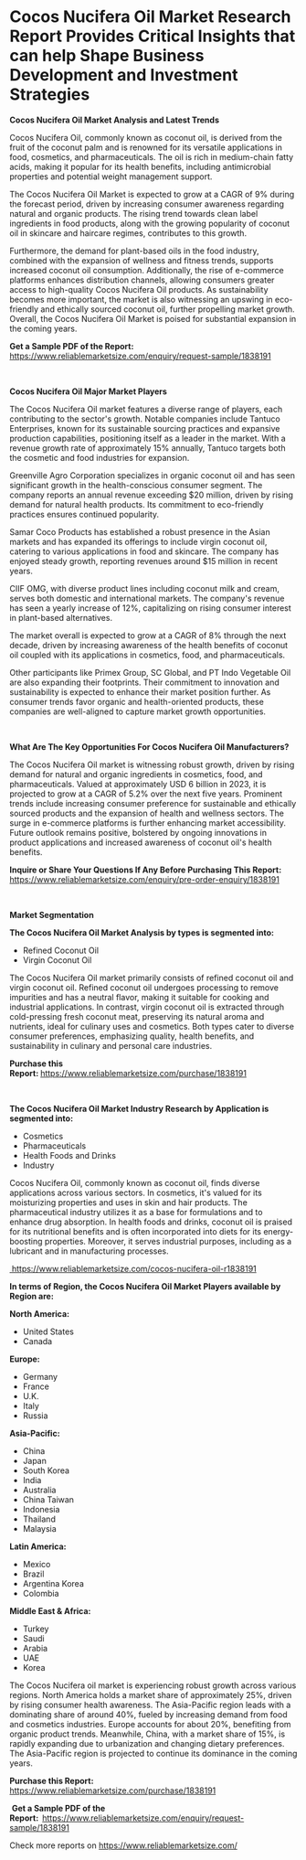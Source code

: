 <p><h1>Cocos Nucifera Oil Market Research Report Provides Critical Insights that can help Shape Business Development and Investment Strategies</h1></p><p><strong>Cocos Nucifera Oil Market Analysis and Latest Trends</strong></p>
<p><p>Cocos Nucifera Oil, commonly known as coconut oil, is derived from the fruit of the coconut palm and is renowned for its versatile applications in food, cosmetics, and pharmaceuticals. The oil is rich in medium-chain fatty acids, making it popular for its health benefits, including antimicrobial properties and potential weight management support. </p><p>The Cocos Nucifera Oil Market is expected to grow at a CAGR of 9% during the forecast period, driven by increasing consumer awareness regarding natural and organic products. The rising trend towards clean label ingredients in food products, along with the growing popularity of coconut oil in skincare and haircare regimes, contributes to this growth. </p><p>Furthermore, the demand for plant-based oils in the food industry, combined with the expansion of wellness and fitness trends, supports increased coconut oil consumption. Additionally, the rise of e-commerce platforms enhances distribution channels, allowing consumers greater access to high-quality Cocos Nucifera Oil products. As sustainability becomes more important, the market is also witnessing an upswing in eco-friendly and ethically sourced coconut oil, further propelling market growth. Overall, the Cocos Nucifera Oil Market is poised for substantial expansion in the coming years.</p></p>
<p><strong>Get a Sample PDF of the Report:&nbsp;</strong> <a href="https://www.reliablemarketsize.com/enquiry/request-sample/1838191?utm_campaign=1789&utm_medium=2&utm_source=Github&utm_content=ia&utm_term=06022025&utm_id=cocos-nucifera-oil">https://www.reliablemarketsize.com/enquiry/request-sample/1838191</a></p>
<p>&nbsp;</p>
<p><strong>Cocos Nucifera Oil Major Market Players</strong></p>
<p><p>The Cocos Nucifera Oil market features a diverse range of players, each contributing to the sector's growth. Notable companies include Tantuco Enterprises, known for its sustainable sourcing practices and expansive production capabilities, positioning itself as a leader in the market. With a revenue growth rate of approximately 15% annually, Tantuco targets both the cosmetic and food industries for expansion.</p><p>Greenville Agro Corporation specializes in organic coconut oil and has seen significant growth in the health-conscious consumer segment. The company reports an annual revenue exceeding $20 million, driven by rising demand for natural health products. Its commitment to eco-friendly practices ensures continued popularity.</p><p>Samar Coco Products has established a robust presence in the Asian markets and has expanded its offerings to include virgin coconut oil, catering to various applications in food and skincare. The company has enjoyed steady growth, reporting revenues around $15 million in recent years.</p><p>CIIF OMG, with diverse product lines including coconut milk and cream, serves both domestic and international markets. The company's revenue has seen a yearly increase of 12%, capitalizing on rising consumer interest in plant-based alternatives.</p><p>The market overall is expected to grow at a CAGR of 8% through the next decade, driven by increasing awareness of the health benefits of coconut oil coupled with its applications in cosmetics, food, and pharmaceuticals.</p><p>Other participants like Primex Group, SC Global, and PT Indo Vegetable Oil are also expanding their footprints. Their commitment to innovation and sustainability is expected to enhance their market position further. As consumer trends favor organic and health-oriented products, these companies are well-aligned to capture market growth opportunities.</p></p>
<p>&nbsp;</p>
<p><strong>What Are The Key Opportunities For Cocos Nucifera Oil Manufacturers?</strong></p>
<p><p>The Cocos Nucifera Oil market is witnessing robust growth, driven by rising demand for natural and organic ingredients in cosmetics, food, and pharmaceuticals. Valued at approximately USD 6 billion in 2023, it is projected to grow at a CAGR of 5.2% over the next five years. Prominent trends include increasing consumer preference for sustainable and ethically sourced products and the expansion of health and wellness sectors. The surge in e-commerce platforms is further enhancing market accessibility. Future outlook remains positive, bolstered by ongoing innovations in product applications and increased awareness of coconut oil's health benefits.</p></p>
<p><strong>Inquire or Share Your Questions If Any Before Purchasing This Report:</strong> <a href="https://www.reliablemarketsize.com/enquiry/pre-order-enquiry/1838191?utm_campaign=1789&utm_medium=2&utm_source=Github&utm_content=ia&utm_term=06022025&utm_id=cocos-nucifera-oil">https://www.reliablemarketsize.com/enquiry/pre-order-enquiry/1838191</a></p>
<p>&nbsp;</p>
<p><strong>Market Segmentation</strong></p>
<p><strong>The Cocos Nucifera Oil Market Analysis by types is segmented into:</strong></p>
<p><ul><li>Refined Coconut Oil</li><li>Virgin Coconut Oil</li></ul></p>
<p><p>The Cocos Nucifera Oil market primarily consists of refined coconut oil and virgin coconut oil. Refined coconut oil undergoes processing to remove impurities and has a neutral flavor, making it suitable for cooking and industrial applications. In contrast, virgin coconut oil is extracted through cold-pressing fresh coconut meat, preserving its natural aroma and nutrients, ideal for culinary uses and cosmetics. Both types cater to diverse consumer preferences, emphasizing quality, health benefits, and sustainability in culinary and personal care industries.</p></p>
<p><strong>Purchase this Report:&nbsp;</strong><a href="https://www.reliablemarketsize.com/purchase/1838191?utm_campaign=1789&utm_medium=2&utm_source=Github&utm_content=ia&utm_term=06022025&utm_id=cocos-nucifera-oil">https://www.reliablemarketsize.com/purchase/1838191</a></p>
<p>&nbsp;</p>
<p><strong>The Cocos Nucifera Oil Market Industry Research by Application is segmented into:</strong></p>
<p><ul><li>Cosmetics</li><li>Pharmaceuticals</li><li>Health Foods and Drinks</li><li>Industry</li></ul></p>
<p><p>Cocos Nucifera Oil, commonly known as coconut oil, finds diverse applications across various sectors. In cosmetics, it's valued for its moisturizing properties and uses in skin and hair products. The pharmaceutical industry utilizes it as a base for formulations and to enhance drug absorption. In health foods and drinks, coconut oil is praised for its nutritional benefits and is often incorporated into diets for its energy-boosting properties. Moreover, it serves industrial purposes, including as a lubricant and in manufacturing processes.</p></p>
<p><a href="https://www.reliablemarketsize.com/cocos-nucifera-oil-r1838191?utm_campaign=1789&utm_medium=2&utm_source=Github&utm_content=ia&utm_term=06022025&utm_id=cocos-nucifera-oil">&nbsp;https://www.reliablemarketsize.com/cocos-nucifera-oil-r1838191</a></p>
<p><strong>In terms of Region, the Cocos Nucifera Oil Market Players available by Region are:</strong></p>
<p>
    <p> <strong> North America: </strong>
        <ul>
            <li>United States</li>
            <li>Canada</li>
        </ul>
        </p> 
    <p> <strong> Europe: </strong>
        <ul>
            <li>Germany</li>
            <li>France</li>
            <li>U.K.</li>
            <li>Italy</li>
            <li>Russia</li>
        </ul>
        </p> 
    <p> <strong> Asia-Pacific: </strong>
        <ul>
            <li>China</li>
            <li>Japan</li>
            <li>South Korea</li>
            <li>India</li>
            <li>Australia</li>
            <li>China Taiwan</li>
            <li>Indonesia</li>
            <li>Thailand</li>
            <li>Malaysia</li>
        </ul>
        </p> 
    <p> <strong> Latin America: </strong>
        <ul>
            <li>Mexico</li>
            <li>Brazil</li>
            <li>Argentina Korea</li>
            <li>Colombia</li>
        </ul>
        </p> 
    <p> <strong> Middle East & Africa: </strong>
        <ul>
            <li>Turkey</li>
            <li>Saudi</li>
            <li>Arabia</li>
            <li>UAE</li>
            <li>Korea</li>
        </ul>
    </p>
    </p>
<p><p>The Cocos Nucifera oil market is experiencing robust growth across various regions. North America holds a market share of approximately 25%, driven by rising consumer health awareness. The Asia-Pacific region leads with a dominating share of around 40%, fueled by increasing demand from food and cosmetics industries. Europe accounts for about 20%, benefiting from organic product trends. Meanwhile, China, with a market share of 15%, is rapidly expanding due to urbanization and changing dietary preferences. The Asia-Pacific region is projected to continue its dominance in the coming years.</p></p>
<p><strong>Purchase this Report: </strong><a href="https://www.reliablemarketsize.com/purchase/1838191?utm_campaign=1789&utm_medium=2&utm_source=Github&utm_content=ia&utm_term=06022025&utm_id=cocos-nucifera-oil">https://www.reliablemarketsize.com/purchase/1838191</a></p>
<p>&nbsp;<strong>Get a Sample PDF of the Report:&nbsp;&nbsp;</strong><a href="https://www.reliablemarketsize.com/enquiry/request-sample/1838191?utm_campaign=1789&utm_medium=2&utm_source=Github&utm_content=ia&utm_term=06022025&utm_id=cocos-nucifera-oil">https://www.reliablemarketsize.com/enquiry/request-sample/1838191</a></p>
<p><strong></strong></p>
<p>Check more reports on <a href="https://www.reliablemarketsize.com/?utm_campaign=1789&utm_medium=2&utm_source=Github&utm_content=ia&utm_term=06022025&utm_id=cocos-nucifera-oil">https://www.reliablemarketsize.com/</a></p>